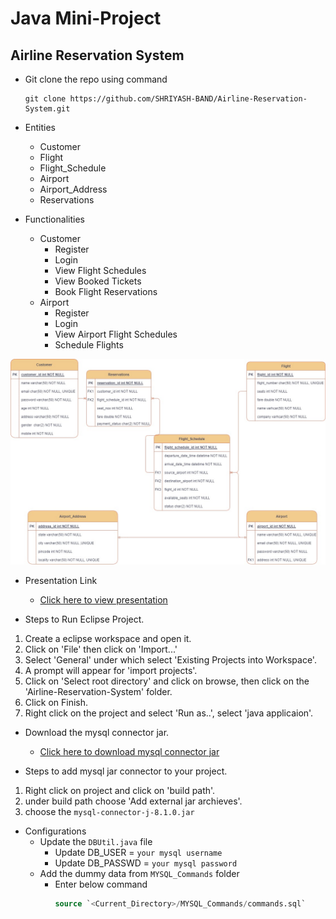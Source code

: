 # Java Mini-Project
## Airline Reservation System
       
- Git clone the repo using command 
    ```shell
    git clone https://github.com/SHRIYASH-BAND/Airline-Reservation-System.git
    ```

- Entities 
    - Customer
    - Flight
    - Flight_Schedule
    - Airport
    - Airport_Address
    - Reservations

- Functionalities
    - Customer
        - Register
        - Login
        - View Flight Schedules 
        - View Booked Tickets
        - Book Flight Reservations
    - Airport
        - Register
        - Login
        - View Airport Flight Schedules
        - Schedule Flights


![ERD Diagram](./docs/Airline-Reservation-System.jpg)


- Presentation Link
    - [Click here to view presentation](https://docs.google.com/presentation/d/12clAlIiBWTtY32Bok4HfCwklBddiYouGhWTswgdCyg0/edit?usp=sharing)


- Steps to Run Eclipse Project.
1. Create a eclipse workspace and open it.
2. Click on 'File' then click on 'Import...'
3. Select 'General' under which select 'Existing Projects into Workspace'.
4. A prompt will appear for 'import projects'.
5. Click on 'Select root directory' and click on browse, then click on the 'Airline-Reservation-System' folder.
6. Click on Finish.
7. Right click on the project and select 'Run as..', select 'java applicaion'.


- Download the mysql connector jar.
    - [Click here to download mysql connector jar](https://mvnrepository.com/artifact/com.mysql/mysql-connector-j/8.1.0)

- Steps to add mysql jar connector to your project.
1. Right click on project and click on 'build path'.
2. under build path choose 'Add external jar archieves'.
3. choose the `mysql-connector-j-8.1.0.jar`

- Configurations
    - Update the `DBUtil.java` file 
        - Update DB_USER = `your mysql username`
        - Update DB_PASSWD = `your mysql password`
    - Add the dummy data from `MYSQL_Commands` folder
        - Enter below command 
            ```sql
            source `<Current_Directory>/MYSQL_Commands/commands.sql`
            ```

